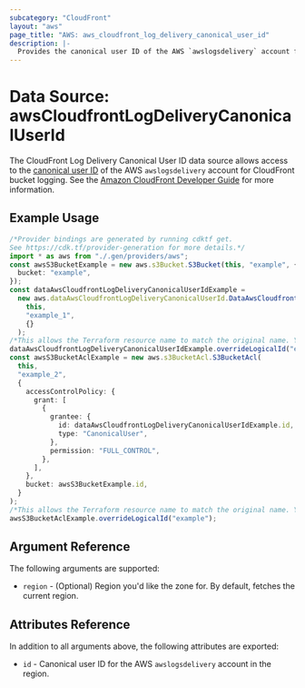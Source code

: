 ```yaml
---
subcategory: "CloudFront"
layout: "aws"
page_title: "AWS: aws_cloudfront_log_delivery_canonical_user_id"
description: |-
  Provides the canonical user ID of the AWS `awslogsdelivery` account for CloudFront bucket logging.
---
```


# Data Source: awsCloudfrontLogDeliveryCanonicalUserId

The CloudFront Log Delivery Canonical User ID data source allows access to the [canonical user ID](http://docs.aws.amazon.com/general/latest/gr/acct-identifiers.html) of the AWS `awslogsdelivery` account for CloudFront bucket logging.
See the [Amazon CloudFront Developer Guide](https://docs.aws.amazon.com/AmazonCloudFront/latest/DeveloperGuide/AccessLogs.html) for more information.

## Example Usage

```typescript
/*Provider bindings are generated by running cdktf get.
See https://cdk.tf/provider-generation for more details.*/
import * as aws from "./.gen/providers/aws";
const awsS3BucketExample = new aws.s3Bucket.S3Bucket(this, "example", {
  bucket: "example",
});
const dataAwsCloudfrontLogDeliveryCanonicalUserIdExample =
  new aws.dataAwsCloudfrontLogDeliveryCanonicalUserId.DataAwsCloudfrontLogDeliveryCanonicalUserId(
    this,
    "example_1",
    {}
  );
/*This allows the Terraform resource name to match the original name. You can remove the call if you don't need them to match.*/
dataAwsCloudfrontLogDeliveryCanonicalUserIdExample.overrideLogicalId("example");
const awsS3BucketAclExample = new aws.s3BucketAcl.S3BucketAcl(
  this,
  "example_2",
  {
    accessControlPolicy: {
      grant: [
        {
          grantee: {
            id: dataAwsCloudfrontLogDeliveryCanonicalUserIdExample.id,
            type: "CanonicalUser",
          },
          permission: "FULL_CONTROL",
        },
      ],
    },
    bucket: awsS3BucketExample.id,
  }
);
/*This allows the Terraform resource name to match the original name. You can remove the call if you don't need them to match.*/
awsS3BucketAclExample.overrideLogicalId("example");

```

## Argument Reference

The following arguments are supported:

* `region` - (Optional) Region you'd like the zone for. By default, fetches the current region.

## Attributes Reference

In addition to all arguments above, the following attributes are exported:

* `id` - Canonical user ID for the AWS `awslogsdelivery` account in the region.
